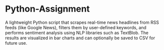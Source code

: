 # Python-Assignment
A lightweight Python script that scrapes real-time news headlines from RSS feeds (like Google News), filters them by user-defined keywords, and performs sentiment analysis using NLP libraries such as TextBlob. The results are visualized in bar charts and can optionally be saved to CSV for future use.
